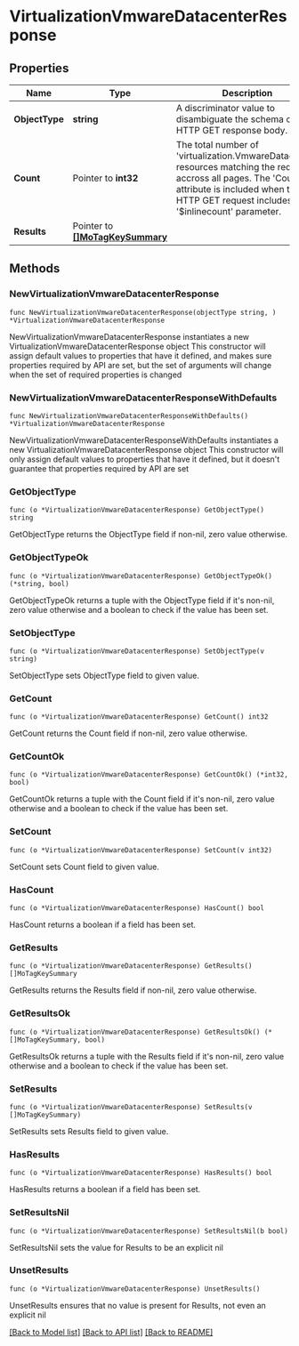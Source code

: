 # VirtualizationVmwareDatacenterResponse

## Properties

Name | Type | Description | Notes
------------ | ------------- | ------------- | -------------
**ObjectType** | **string** | A discriminator value to disambiguate the schema of a HTTP GET response body. | 
**Count** | Pointer to **int32** | The total number of &#39;virtualization.VmwareDatacenter&#39; resources matching the request, accross all pages. The &#39;Count&#39; attribute is included when the HTTP GET request includes the &#39;$inlinecount&#39; parameter. | [optional] 
**Results** | Pointer to [**[]MoTagKeySummary**](mo.TagKeySummary.md) |  | [optional] 

## Methods

### NewVirtualizationVmwareDatacenterResponse

`func NewVirtualizationVmwareDatacenterResponse(objectType string, ) *VirtualizationVmwareDatacenterResponse`

NewVirtualizationVmwareDatacenterResponse instantiates a new VirtualizationVmwareDatacenterResponse object
This constructor will assign default values to properties that have it defined,
and makes sure properties required by API are set, but the set of arguments
will change when the set of required properties is changed

### NewVirtualizationVmwareDatacenterResponseWithDefaults

`func NewVirtualizationVmwareDatacenterResponseWithDefaults() *VirtualizationVmwareDatacenterResponse`

NewVirtualizationVmwareDatacenterResponseWithDefaults instantiates a new VirtualizationVmwareDatacenterResponse object
This constructor will only assign default values to properties that have it defined,
but it doesn't guarantee that properties required by API are set

### GetObjectType

`func (o *VirtualizationVmwareDatacenterResponse) GetObjectType() string`

GetObjectType returns the ObjectType field if non-nil, zero value otherwise.

### GetObjectTypeOk

`func (o *VirtualizationVmwareDatacenterResponse) GetObjectTypeOk() (*string, bool)`

GetObjectTypeOk returns a tuple with the ObjectType field if it's non-nil, zero value otherwise
and a boolean to check if the value has been set.

### SetObjectType

`func (o *VirtualizationVmwareDatacenterResponse) SetObjectType(v string)`

SetObjectType sets ObjectType field to given value.


### GetCount

`func (o *VirtualizationVmwareDatacenterResponse) GetCount() int32`

GetCount returns the Count field if non-nil, zero value otherwise.

### GetCountOk

`func (o *VirtualizationVmwareDatacenterResponse) GetCountOk() (*int32, bool)`

GetCountOk returns a tuple with the Count field if it's non-nil, zero value otherwise
and a boolean to check if the value has been set.

### SetCount

`func (o *VirtualizationVmwareDatacenterResponse) SetCount(v int32)`

SetCount sets Count field to given value.

### HasCount

`func (o *VirtualizationVmwareDatacenterResponse) HasCount() bool`

HasCount returns a boolean if a field has been set.

### GetResults

`func (o *VirtualizationVmwareDatacenterResponse) GetResults() []MoTagKeySummary`

GetResults returns the Results field if non-nil, zero value otherwise.

### GetResultsOk

`func (o *VirtualizationVmwareDatacenterResponse) GetResultsOk() (*[]MoTagKeySummary, bool)`

GetResultsOk returns a tuple with the Results field if it's non-nil, zero value otherwise
and a boolean to check if the value has been set.

### SetResults

`func (o *VirtualizationVmwareDatacenterResponse) SetResults(v []MoTagKeySummary)`

SetResults sets Results field to given value.

### HasResults

`func (o *VirtualizationVmwareDatacenterResponse) HasResults() bool`

HasResults returns a boolean if a field has been set.

### SetResultsNil

`func (o *VirtualizationVmwareDatacenterResponse) SetResultsNil(b bool)`

 SetResultsNil sets the value for Results to be an explicit nil

### UnsetResults
`func (o *VirtualizationVmwareDatacenterResponse) UnsetResults()`

UnsetResults ensures that no value is present for Results, not even an explicit nil

[[Back to Model list]](../README.md#documentation-for-models) [[Back to API list]](../README.md#documentation-for-api-endpoints) [[Back to README]](../README.md)


